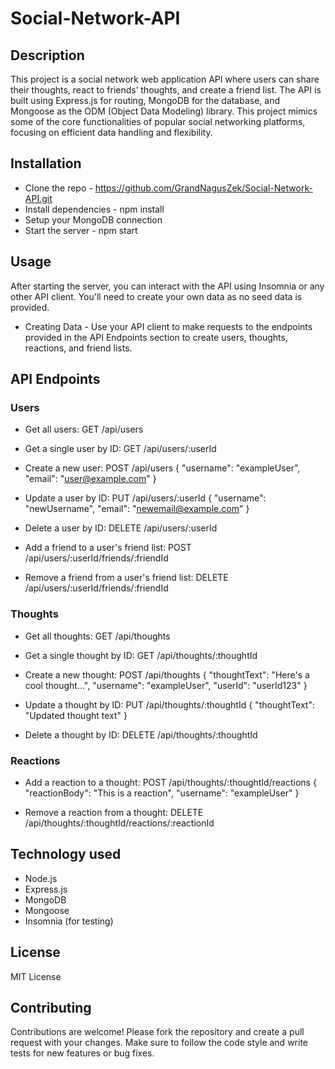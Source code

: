 # Social-Network-API

## Description

This project is a social network web application API where users can share their thoughts, react to friends’ thoughts, and create a friend list. The API is built using Express.js for routing, MongoDB for the database, and Mongoose as the ODM (Object Data Modeling) library. This project mimics some of the core functionalities of popular social networking platforms, focusing on efficient data handling and flexibility.

## Installation

* Clone the repo - https://github.com/GrandNagusZek/Social-Network-API.git
* Install dependencies - npm install
* Setup your MongoDB connection
* Start the server - npm start

## Usage 

After starting the server, you can interact with the API using Insomnia or any other API client. You'll need to create your own data as no seed data is provided.

* Creating Data - Use your API client to make requests to the endpoints provided in the API Endpoints section to create users, thoughts, reactions, and friend lists.

## API Endpoints

### Users 

* Get all users: GET /api/users

* Get a single user by ID: GET /api/users/:userId

* Create a new user: POST /api/users
{
  "username": "exampleUser",
  "email": "user@example.com"
}

* Update a user by ID: PUT /api/users/:userId
{
  "username": "newUsername",
  "email": "newemail@example.com"
}

* Delete a user by ID: DELETE /api/users/:userId

* Add a friend to a user's friend list: POST /api/users/:userId/friends/:friendId

* Remove a friend from a user's friend list: DELETE /api/users/:userId/friends/:friendId

### Thoughts

* Get all thoughts: GET /api/thoughts

* Get a single thought by ID: GET /api/thoughts/:thoughtId

* Create a new thought: POST /api/thoughts
{
  "thoughtText": "Here's a cool thought...",
  "username": "exampleUser",
  "userId": "userId123"
}

* Update a thought by ID: PUT /api/thoughts/:thoughtId
{
  "thoughtText": "Updated thought text"
}

* Delete a thought by ID: DELETE /api/thoughts/:thoughtId

### Reactions

* Add a reaction to a thought: POST /api/thoughts/:thoughtId/reactions
{
  "reactionBody": "This is a reaction",
  "username": "exampleUser"
}

* Remove a reaction from a thought: DELETE /api/thoughts/:thoughtId/reactions/:reactionId


## Technology used

* Node.js
* Express.js
* MongoDB
* Mongoose
* Insomnia (for testing)

## License

MIT License

## Contributing 

Contributions are welcome! Please fork the repository and create a pull request with your changes. Make sure to follow the code style and write tests for new features or bug fixes.



